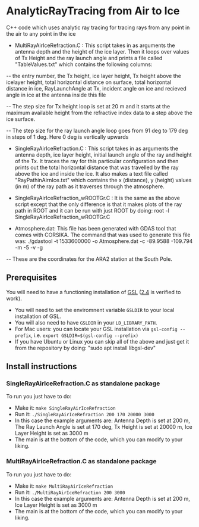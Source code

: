 # AnalyticRayTracing from Air to Ice
C++ code which uses analytic ray tracing for tracing rays from any point in the air to any point in the ice

- MultiRayAirIceRefraction.C : This script takes in as arguments the antenna depth and the height of the ice layer. Then it loops over values of Tx Height and the ray launch angle and prints a file called "TableValues.txt" which contains the following columns:

-- the entry number, the Tx height, ice layer height, Tx height above the icelayer height, total horizontal distance on surface, total horizontal distance in ice, RayLaunchAngle at Tx, incident angle on ice and recieved angle in ice at the antenna inside this file

-- The step size for Tx height loop is set at 20 m and it starts at the maximum available height from the refractive index data to a step above the ice surface.

-- The step size for the ray launch angle loop goes from 91 deg to 179 deg in steps of 1 deg. Here 0 deg is vertically upwards

- SingleRayAirIceRefraction.C : This script takes in as arguments the antenna depth, ice layer height, initial launch angle of the ray and height of the Tx. It traces the ray for this particular configuration and then prints out the total horizontal distance that was travelled by the ray above the ice and inside the ice. It also makes a text file called "RayPathinAirnIce.txt" which contains the x (distance), y (height) values (in m) of the ray path as it traverses through the atmosphere.

- SingleRayAirIceRefraction_wROOTGr.C : It is the same as the above script except that the only difference is that it makes plots of the ray path in ROOT and it can be run with just ROOT by doing: root -l SingleRayAirIceRefraction_wROOTGr.C

- Atmosphere.dat: This file has been generated with GDAS tool that comes with CORSIKA. The command that was used to generate this file was: ./gdastool -t 1533600000 -o Atmosphere.dat -c -89.9588 -109.794 -m -5 -v -g

-- These are the coordinates for the ARA2 station at the South Pole.

## Prerequisites
You will need to have a functioning installation of [GSL](https://www.gnu.org/software/gsl/) ([2.4](https://ftp.gnu.org/gnu/gsl/gsl-2.4.tar.gz) is verified to work).
- You will need to set the enviromnent variable `GSLDIR` to your local installation of GSL.
- You will also need to have `GSLDIR` in your `LD_LIBRARY_PATH`.
- For Mac users: you can locate your GSL installation via `gsl-config --prefix`, i.e. `export GSLDIR=$(gsl-config --prefix)`
- If you have Ubuntu or Linux you can skip all of the above and just get it from the repository by doing: "sudo apt install libgsl-dev"

## Install instructions

### SingleRayAirIceRefraction.C as standalone package
To run you just have to do:
- Make it: `make SingleRayAirIceRefraction`
- Run it: `./SingleRayAirIceRefraction 200 170 20000 3000`
- In this case the example arguments are: Antenna Depth is set at 200 m, The Ray Launch Angle is set at 170 deg, Tx Height is set at 20000 m, Ice Layer Height is set as 3000 m
- The main is at the bottom of the code, which you can modify to your liking.

### MultiRayAirIceRefraction.C as standalone package
To run you just have to do:
- Make it: `make MultiRayAirIceRefraction`
- Run it: `./MultiRayAirIceRefraction 200 3000`
- In this case the example arguments are: Antenna Depth is set at 200 m, Ice Layer Height is set as 3000 m
- The main is at the bottom of the code, which you can modify to your liking.
